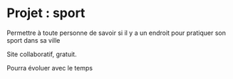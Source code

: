 # Projet : sport
Permettre à toute personne de savoir si il y a
un endroit pour pratiquer son sport dans sa ville

Site collaboratif, gratuit.

Pourra évoluer avec le temps 
